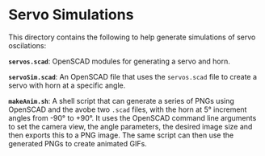 Servo Simulations
=================

This directory contains the following to help generate simulations of servo
oscilations:

**`servos.scad`**: OpenSCAD modules for generating a servo and horn.

**`servoSim.scad`**: An OpenSCAD file that uses the `servos.scad` file to create
a servo with horn at a specific angle.

**`makeAnim.sh`**: A shell script that can generate a series of PNGs using
OpenSCAD and the avobe two `.scad` files, with the horn at 5° increment angles
from -90° to +90°. It uses the OpenSCAD command line arguments to set the camera
view, the angle parameters, the desired image size and then exports this to a
PNG image. The same script can then use the generated PNGs to create animated
GIFs.
